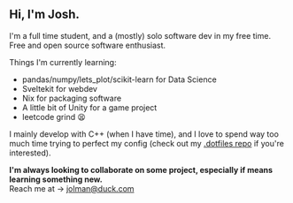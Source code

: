 ## Hi, I'm Josh.
  
I'm a full time student, and a (mostly) solo software dev in my free time.  
Free and open source software enthusiast.
  
Things I'm currently learning:  
- pandas/numpy/lets_plot/scikit-learn for Data Science
- Sveltekit for webdev  
- Nix for packaging software
- A little bit of Unity for a game project
- leetcode grind 😫    
  
I mainly develop with C++ (when I have time), and I love to spend way too much time 
trying to perfect my config (check out my [.dotfiles repo](https://github.com/thejolman/.dotfiles) if you're interested).  
  
**I'm always looking to collaborate on some project, especially if means learning something new.**  
Reach me at -> jolman@duck.com  
